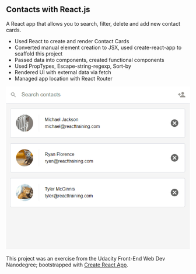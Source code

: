  ## Contacts with React.js

A React app that allows you to search, filter, delete and add new contact cards.

 - Used React to create and render Contact Cards
 - Converted manual element creation to JSX, used create-react-app to scaffold this project
 - Passed data into components, created functional components
 - Used PropTypes, Escape-string-regexp, Sort-by 
 - Rendered UI with external data via fetch
 - Managed app location with React Router
 
 ![screenshot](contacts.gif)

This project was an exercise from the Udacity Front-End Web Dev Nanodegree; bootstrapped with [Create React App](https://github.com/facebookincubator/create-react-app).

